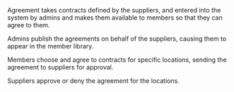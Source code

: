 Agreement takes contracts defined by the suppliers, and entered into the system by admins and makes 
them available to members so that they can agree to them.

Admins publish the agreements on behalf of the suppliers, causing them to appear in the member library.

Members choose and agree to contracts for specific locations, sending the agreement to suppliers for approval.

Suppliers approve or deny the agreement for the locations.